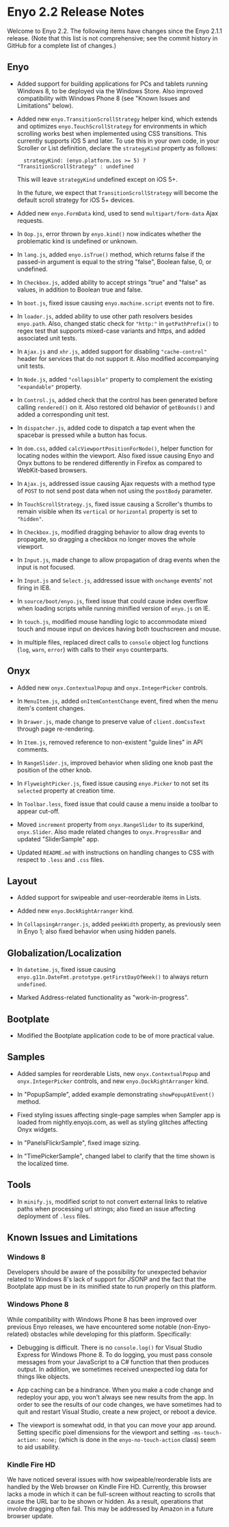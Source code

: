 # Enyo 2.2 Release Notes

Welcome to Enyo 2.2.  The following items have changes since the Enyo 2.1.1
release. (Note that this list is not comprehensive; see the commit history in
GitHub for a complete list of changes.)

## Enyo

* Added support for building applications for PCs and tablets running Windows 8,
    to be deployed via the Windows Store.  Also improved compatibility with
    Windows Phone 8 (see "Known Issues and Limitations" below).

* Added new `enyo.TransitionScrollStrategy` helper kind, which extends and
    optimizes `enyo.TouchScrollStrategy` for environments in which scrolling
    works best when implemented using CSS transitions.  This currently supports
    iOS 5 and later.  To use this in your own code, in your Scroller or List
    definition, declare the `strategyKind` property as follows:

        strategyKind: (enyo.platform.ios >= 5) ? "TransitionScrollStrategy" : undefined

    This will leave `strategyKind` undefined except on iOS 5+.

    In the future, we expect that `TransitionScrollStrategy` will become the
    default scroll strategy for iOS 5+ devices.

* Added new `enyo.FormData` kind, used to send `multipart/form-data` Ajax
    requests.

* In `Oop.js`, error thrown by `enyo.kind()` now indicates whether the
    problematic kind is undefined or unknown.

* In `lang.js`, added `enyo.isTrue()` method, which returns false if the
    passed-in argument is equal to the string "false", Boolean false, 0, or
    undefined.

* In `Checkbox.js`, added ability to accept strings "true" and "false" as
    values, in addition to Boolean true and false.

* In `boot.js`, fixed issue causing `enyo.machine.script` events not to fire.

* In `loader.js`, added ability to use other path resolvers besides `enyo.path`.
    Also, changed static check for `"http:"` in `getPathPrefix()` to regex test
    that supports mixed-case variants and https, and added associated unit tests.

* In `Ajax.js` and `xhr.js`, added support for disabling `"cache-control"` header
    for services that do not support it.  Also modified accompanying unit tests.

* In `Node.js`, added `"collapsible"` property to complement the existing
    `"expandable"` property.

* In `Control.js`, added check that the control has been generated before calling
    `rendered()` on it.  Also restored old behavior of `getBounds()` and added
    a corresponding unit test.

* In `dispatcher.js`, added code to dispatch a tap event when the spacebar is
    pressed while a button has focus.

* In `dom.css`, added `calcViewportPositionForNode()`, helper function for
    locating nodes within the viewport.  Also fixed issue causing Enyo and Onyx
    buttons to be rendered differently in Firefox as compared to WebKit-based
    browsers.

* In `Ajax.js`, addressed issue causing Ajax requests with a method type of
    `POST` to not send post data when not using the `postBody` parameter.

* In `TouchScrollStrategy.js`, fixed issue causing a Scroller's thumbs to remain
    visible when its `vertical` or `horizontal` property is set to `"hidden"`.

* In `Checkbox.js`, modified dragging behavior to allow drag events to
    propagate, so dragging a checkbox no longer moves the whole viewport.

* In `Input.js`, made change to allow propagation of drag events when the input
    is not focused.

* In `Input.js` and `Select.js`, addressed issue with `onchange` events' not
    firing in IE8.

* In `source/boot/enyo.js`, fixed issue that could cause index overflow when
    loading scripts while running minified version of `enyo.js` on IE.
    
* In `touch.js`, modified mouse handling logic to accommodate mixed touch and
    mouse input on devices having both touchscreen and mouse.

* In multiple files, replaced direct calls to `console` object log functions
    (`log`, `warn`, `error`) with calls to their `enyo` counterparts.

## Onyx

* Added new `onyx.ContextualPopup` and `onyx.IntegerPicker` controls.

* In `MenuItem.js`, added `onItemContentChange` event, fired when the menu
    item's content changes.

* In `Drawer.js`, made change to preserve value of `client.domCssText` through
    page re-rendering.

* In `Item.js`, removed reference to non-existent "guide lines" in API comments.

* In `RangeSlider.js`, improved behavior when sliding one knob past the position
    of the other knob.

* In `FlyweightPicker.js`, fixed issue causing `enyo.Picker` to not set its
    `selected` property at creation time.

* In `Toolbar.less`, fixed issue that could cause a menu inside a toolbar to
    appear cut-off.

* Moved `increment` property from `onyx.RangeSlider` to its superkind,
    `onyx.Slider`.  Also made related changes to `onyx.ProgressBar` and updated
    "SliderSample" app.

* Updated `README.md` with instructions on handling changes to CSS with respect
    to `.less` and `.css` files.

## Layout

* Added support for swipeable and user-reorderable items in Lists.

* Added new `enyo.DockRightArranger` kind.

* In `CollapsingArranger.js`, added `peekWidth` property, as previously seen in
    Enyo 1; also fixed behavior when using hidden panels.

## Globalization/Localization

* In `datetime.js`, fixed issue causing
    `enyo.g11n.DateFmt.prototype.getFirstDayOfWeek()` to always return `undefined`.

* Marked Address-related functionality as "work-in-progress".

## Bootplate

* Modified the Bootplate application code to be of more practical value.

## Samples

* Added samples for reorderable Lists, new `onyx.ContextualPopup` and
    `onyx.IntegerPicker` controls, and new `enyo.DockRightArranger` kind.

* In "PopupSample", added example demonstrating `showPopupAtEvent()` method.

* Fixed styling issues affecting single-page samples when Sampler app is loaded
    from nightly.enyojs.com, as well as styling glitches affecting Onyx widgets.

* In "PanelsFlickrSample", fixed image sizing.

* In "TimePickerSample", changed label to clarify that the time shown is the
    localized time.

## Tools

* In `minify.js`, modified script to not convert external links to relative
    paths when processing url strings; also fixed an issue affecting deployment
    of `.less` files.

## Known Issues and Limitations

### Windows 8

Developers should be aware of the possibility for unexpected behavior related to
Windows 8's lack of support for JSONP and the fact that the Bootplate app must
be in its minified state to run properly on this platform.

### Windows Phone 8

While compatibility with Windows Phone 8 has been improved over previous
Enyo releases, we have encountered some notable (non-Enyo-related) obstacles
while developing for this platform.  Specifically:

* Debugging is difficult.  There is no `console.log()` for Visual Studio Express
    for Windows Phone 8.  To do logging, you must pass console messages from
    your JavaScript to a C# function that then produces output.  In addition, we
    sometimes received unexpected log data for things like objects.

* App caching can be a hindrance.  When you make a code change and redeploy your
    app, you won't always see new results from the app.  In order to see the
    results of our code changes, we have sometimes had to quit and restart
    Visual Studio, create a new project, or reboot a device.  

* The viewport is somewhat odd, in that you can move your app around.  Setting
    specific pixel dimensions for the viewport and setting
    `-ms-touch-action: none;` (which is done in the `enyo-no-touch-action`
    class) seem to aid usability.

### Kindle Fire HD

We have noticed several issues with how swipeable/reorderable lists are handled
by the Web browser on Kindle Fire HD.  Currently, this browser lacks a mode in
which it can be full-screen without reacting to scrolls that cause the URL bar
to be shown or hidden.  As a result, operations that involve dragging often
fail.  This may be addressed by Amazon in a future browser update.
